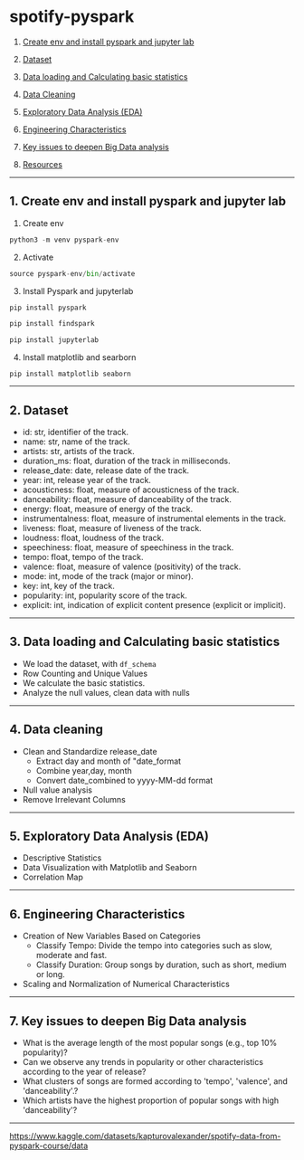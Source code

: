 # spotify-pyspark

1. [Create env and install pyspark and jupyter lab](#schema1)
2. [Dataset](#schema2)
3. [Data loading  and Calculating basic statistics](#schema3)
4. [Data Cleaning](#schema4)
5. [Exploratory Data Analysis (EDA)](#schema5)
6. [Engineering Characteristics ](#schema6)
7. [Key issues to deepen Big Data analysis](#schema7)



8. [Resources](#schemaref)

<hr>
<a name='schema1'></a>

## 1. Create env and install pyspark and jupyter lab

1. Create env
```python
python3 -m venv pyspark-env
```
2. Activate
```python
source pyspark-env/bin/activate
```
3. Install Pyspark and jupyterlab
```python
pip install pyspark

pip install findspark

pip install jupyterlab
```
4. Install matplotlib and searborn
```
pip install matplotlib seaborn
```


<hr>
<a name='schema2'></a>

## 2. Dataset

- id: str, identifier of the track.
- name: str, name of the track.
- artists: str, artists of the track.
- duration_ms: float, duration of the track in milliseconds.
- release_date: date, release date of the track.
- year: int, release year of the track.
- acousticness: float, measure of acousticness of the track.
- danceability: float, measure of danceability of the track.
- energy: float, measure of energy of the track.
- instrumentalness: float, measure of instrumental elements in the track.
- liveness: float, measure of liveness of the track.
- loudness: float, loudness of the track.
- speechiness: float, measure of speechiness in the track.
- tempo: float, tempo of the track.
- valence: float, measure of valence (positivity) of the track.
- mode: int, mode of the track (major or minor).
- key: int, key of the track.
- popularity: int, popularity score of the track.
- explicit: int, indication of explicit content presence (explicit or implicit).


<hr>
<a name='schema3'></a>

## 3. Data loading  and Calculating basic statistics
- We load the dataset, with `df_schema`
- Row Counting and Unique Values
- We calculate the basic statistics.
- Analyze the null values, clean data with nulls


<hr>
<a name='schema4'></a>

## 4.  Data cleaning
- Clean and Standardize release_date
    - Extract day and month of "date_format
    - Combine year,day, month
    - Convert date_combined to yyyy-MM-dd format
- Null value analysis
- Remove Irrelevant Columns
 

<hr>
<a name='schema5'></a>

## 5. Exploratory Data Analysis (EDA)

- Descriptive Statistics
- Data Visualization with Matplotlib and Seaborn
- Correlation Map


<hr>
<a name='schema6'></a>

## 6. Engineering Characteristics 
- Creation of New Variables Based on Categories
    - Classify Tempo: Divide the tempo into categories such as slow, moderate and fast.
    - Classify Duration: Group songs by duration, such as short, medium or long.
- Scaling and Normalization of Numerical Characteristics

<hr>
<a name='schema7'></a>

## 7. Key issues to deepen Big Data analysis

- What is the average length of the most popular songs (e.g., top 10% popularity)?
- Can we observe any trends in popularity or other characteristics according to the year of release?
- What clusters of songs are formed according to 'tempo', 'valence', and 'danceability'.?
- Which artists have the highest proportion of popular songs with high 'danceability'?


<hr>
<a name='schemaref'></a>


https://www.kaggle.com/datasets/kapturovalexander/spotify-data-from-pyspark-course/data